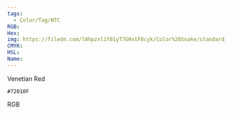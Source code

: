 ```yaml
---
tags:
  - Color/Tag/NTC
RGB:
Hex:
img: https://filedn.com/l0hpzxl1f01yT7GHxtF8cyk/Color%20Snake/standard_csv_to_svg/%23/72010F.svg
CMYK:
HSL:
Name:
---
```

Venetian Red
```palette
#72010F
```
RGB
